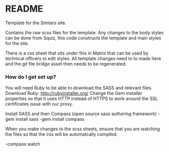# README #

Template for the Simtars site.

Contains the raw scss files for the template. Any changes to the body styles can be done from Squiz, this code constructs the template and main styles for the site.

There is a css sheet that sits under this in Matrix that can be used by technical officers to edit styles. All template changes need to to made here and the git file bridge asset then needs to be regenerated.

### How do I get set up? ###

You will need Ruby to be able to download the SASS and relevant files. 
Download Ruby: http://rubyinstaller.org/
Change the Gem installer properties so that it uses HTTP instead of HTTPS to work around the SSL certificates issue with our proxy.

Install SASS and then Compass (open source sass authoring framework)
-gem install sass
-gem install compass

When you make changes to the scss sheets, ensure that you are watching the files so that the css will be automatcally compiled. 

-compass watch
